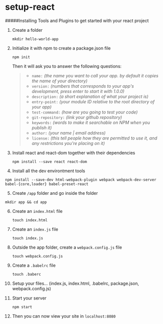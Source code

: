 # setup-react
#####Installing Tools and Plugins to get started with your react project

1. Create a folder
    
    ``` mkdir hello-world-app ```

2. Initialize it with npm to create a package.json file

    ``` npm init ```
    
    Then it will ask you to answer the following questions:
    
      >* ```name:``` *(the name you want to call your app. by default it copies the name of your directory)*
      >* ```version:``` *(numbers that corresponds to your app's development, press enter to start it with 1.0.0)*
      >* ```description:``` *(a short explanation of what your project is)*
      >* ```entry-point:``` *(your module ID relative to the root directory of your app)*
      >* ```test-command:``` *(how are you going to test your code)*
      >* ```git-repository:``` *(link your github repository)*
      >* ```keywords:``` *(words to make it searchable on NPM when you publish it)*
      >* ```author:``` *(your name | email address)*
      >* ```license:``` *(this tell people how they are permitted to use it, and any restrictions you're placing on it)*
    
3. Install react and react-dom together with their dependencies
  
    ```npm install --save react react-dom```

4. Install all the dev environtment tools

  ```npm install --save-dev html-webpack-plugin webpack webpack-dev-server babel-{core,loader} babel-preset-react```

5. Create `/app` folder and go inside the folder
  
  ```mkdir app && cd app```

6. Create an `index.html` file 

    ```touch index.html```

7. Create an `index.js` file
  
    ```touch index.js```

8. Outside the app folder, create a `webpack.config.js` file

    ```touch webpack.config.js```
    
9. Create a `.babelrc` file

    ```touch .baberc```

10. Setup your files... (index.js, index.html, .babelrc, package.json, webpack.config.js) 

11. Start your server

    ```npm start```

12. Then you can now view your site in `localhost:8080`






